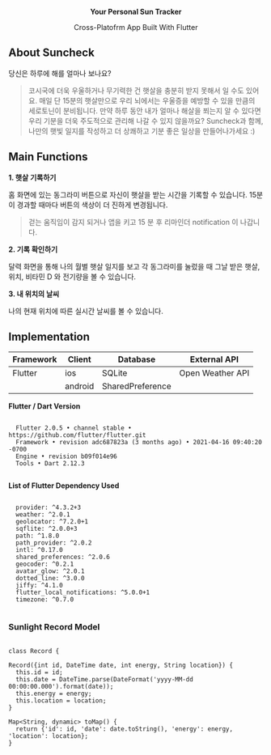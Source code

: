 
<p align="center"><b>Your Personal Sun Tracker</b><p>
  
<p align="center">Cross-Platofrm App Built With Flutter<p>

## About Suncheck
당신은 하루에 해를 얼마나 보나요?

> 코시국에 더욱 우울하거나 무기력한 건 햇살을 충분히 받지 못해서 일 수도 있어요.
> 매일 단 15분의 햇살만으로 우리 뇌에서는 우울증을 예방할 수 있을 만큼의 세로토닌이 분비됩니다.
> 만약 하루 동안 내가 얼마나 해살을 쬐는지 알 수 있다면 우리 기분을 더욱 주도적으로 관리해 나갈 수 있지 않을까요?
> Suncheck과 함께, 나만의 햇빛 일지를 작성하고 더 상쾌하고 기분 좋은 일상을 만들어나가세요 :)


## Main Functions
  <b>1. 햇살 기록하기</b>

홈 화면에 있는 동그라미 버튼으로 자신이 햇살을 받는 시간을 기록할 수 있습니다.
15분이 경과할 때마다 버튼의 색상이 더 진하게 변경됩니다.
  
> 걷는 움직임이 감지 되거나 앱을 키고 15 분 후 리마인더 notification 이 나갑니다. 
  
  <b>2. 기록 확인하기</b>
  
달력 화면을 통해 나의 월별 햇살 일지를 보고 각 동그라미를 눌렀을 때 그날 받은 햇살, 위치, 비타민 D 와 전기량을 볼 수 있습니다.

  <b>3. 내 위치의 날씨</b>

나의 현재 위치에 따른 실시간 날씨를 볼 수 있습니다. 
 
## Implementation

| Framework            | Client       |  Database                |   External API              |   
| -------------------- |--------------|--------------------------| ---| 
| Flutter              | ios          |  SQLite                  | Open Weather API | 
|                      | android      |  SharedPreference        |  |    

  <b> Flutter / Dart Version </b>
  
```
  
  Flutter 2.0.5 • channel stable • https://github.com/flutter/flutter.git
  Framework • revision adc687823a (3 months ago) • 2021-04-16 09:40:20 -0700
  Engine • revision b09f014e96
  Tools • Dart 2.12.3
  
```
  
  <b> List of Flutter Dependency Used </b>
  
```
  
  provider: ^4.3.2+3
  weather: ^2.0.1
  geolocator: ^7.2.0+1
  sqflite: ^2.0.0+3
  path: ^1.8.0
  path_provider: ^2.0.2
  intl: ^0.17.0
  shared_preferences: ^2.0.6
  geocoder: ^0.2.1
  avatar_glow: ^2.0.1
  dotted_line: ^3.0.0
  jiffy: ^4.1.0
  flutter_local_notifications: ^5.0.0+1
  timezone: ^0.7.0
  
```
  
  ### Sunlight Record Model
  
  ```
  
  class Record {

  Record({int id, DateTime date, int energy, String location}) {
    this.id = id;
    this.date = DateTime.parse(DateFormat('yyyy-MM-dd 00:00:00.000').format(date));
    this.energy = energy;
    this.location = location;
  }

  Map<String, dynamic> toMap() {
    return {'id': id, 'date': date.toString(), 'energy': energy, 'location': location};
  }

```
  

